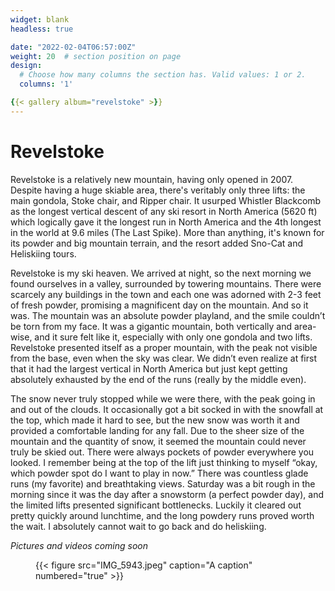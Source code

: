 ```yaml
---
widget: blank
headless: true

date: "2022-02-04T06:57:00Z"
weight: 20  # section position on page
design:
  # Choose how many columns the section has. Valid values: 1 or 2.
  columns: '1'

{{< gallery album="revelstoke" >}}
---
```


# Revelstoke
Revelstoke is a relatively new mountain, having only opened in 2007. Despite having a huge skiable area, there's veritably only three lifts: the main gondola, Stoke chair, and Ripper chair. It usurped Whistler Blackcomb as the longest vertical descent of any ski resort in North America (5620 ft) which logically gave it the longest run in North America and the 4th longest in the world at 9.6 miles (The Last Spike). More than anything, it's known for its powder and big mountain terrain, and the resort added Sno-Cat and Heliskiing tours. 

Revelstoke is my ski heaven. We arrived at night, so the next morning we found ourselves in a valley, surrounded by towering mountains. There were scarcely any buildings in the town and each one was adorned with 2-3 feet of fresh powder, promising a magnificent day on the mountain. And so it was. The mountain was an absolute powder playland, and the smile couldn’t be torn from my face. It was a gigantic mountain, both vertically and area-wise, and it sure felt like it, especially with only one gondola and two lifts. Revelstoke presented itself as a proper mountain, with the peak not visible from the base, even when the sky was clear. We didn’t even realize at first that it had the largest vertical in North America but just kept getting absolutely exhausted by the end of the runs (really by the middle even). 

The snow never truly stopped while we were there, with the peak going in and out of the clouds. It occasionally got a bit socked in with the snowfall at the top, which made it hard to see, but the new snow was worth it and provided a comfortable landing for any fall. Due to the sheer size of the mountain and the quantity of snow, it seemed the mountain could never truly be skied out. There were always pockets of powder everywhere you looked. I remember being at the top of the lift just thinking to myself “okay, which powder spot do I want to play in now.” There was countless glade runs (my favorite) and breathtaking views. Saturday was a bit rough in the morning since it was the day after a snowstorm (a perfect powder day), and the limited lifts presented significant bottlenecks. Luckily it cleared out pretty quickly around lunchtime, and the long powdery runs proved worth the wait. I absolutely cannot wait to go back and do heliskiing.

*Pictures and videos coming soon*
<figure src="IMG_5943.jpeg" width="400" height="300">

{{< figure src="IMG_5943.jpeg" caption="A caption" numbered="true" >}}

